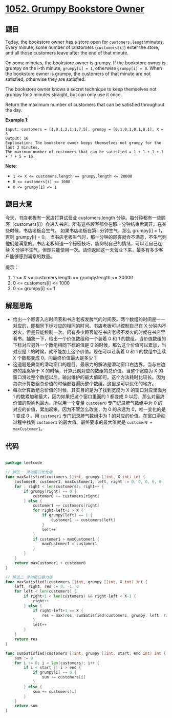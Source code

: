# [1052. Grumpy Bookstore Owner](https://leetcode.com/problems/grumpy-bookstore-owner/)


## 题目

Today, the bookstore owner has a store open for `customers.length`minutes. Every minute, some number of customers (`customers[i]`) enter the store, and all those customers leave after the end of that minute.

On some minutes, the bookstore owner is grumpy. If the bookstore owner is grumpy on the i-th minute, `grumpy[i] = 1`, otherwise `grumpy[i] = 0`. When the bookstore owner is grumpy, the customers of that minute are not satisfied, otherwise they are satisfied.

The bookstore owner knows a secret technique to keep themselves not grumpy for `X` minutes straight, but can only use it once.

Return the maximum number of customers that can be satisfied throughout the day.

**Example 1**:

    Input: customers = [1,0,1,2,1,1,7,5], grumpy = [0,1,0,1,0,1,0,1], X = 3
    Output: 16
    Explanation: The bookstore owner keeps themselves not grumpy for the last 3 minutes. 
    The maximum number of customers that can be satisfied = 1 + 1 + 1 + 1 + 7 + 5 = 16.

**Note**:

- `1 <= X <= customers.length == grumpy.length <= 20000`
- `0 <= customers[i] <= 1000`
- `0 <= grumpy[i] <= 1`


## 题目大意

今天，书店老板有一家店打算试营业 customers.length 分钟。每分钟都有一些顾客（customers[i]）会进入书店，所有这些顾客都会在那一分钟结束后离开。在某些时候，书店老板会生气。 如果书店老板在第 i 分钟生气，那么 grumpy[i] = 1，否则 grumpy[i] = 0。 当书店老板生气时，那一分钟的顾客就会不满意，不生气则他们是满意的。书店老板知道一个秘密技巧，能抑制自己的情绪，可以让自己连续 X 分钟不生气，但却只能使用一次。请你返回这一天营业下来，最多有多少客户能够感到满意的数量。

提示：

1. 1 <= X <= customers.length == grumpy.length <= 20000
2. 0 <= customers[i] <= 1000
3. 0 <= grumpy[i] <= 1



## 解题思路


- 给出一个顾客入店时间表和书店老板发脾气的时间表。两个数组的时间是一一对应的，即相同下标对应的相同的时间。书店老板可以控制自己在 X 分钟内不发火，但是只能控制一次。问有多少顾客能在书店老板不发火的时候在书店里看书。抽象一下，给出一个价值数组和一个装着 0 和 1 的数组，当价值数组的下标对应另外一个数组相同下标的值是 0 的时候，那么这个价值可以累加，当对应是 1 的时候，就不能加上这个价值。现在可以让装着 0 和 1 的数组中连续 X 个数都变成 0，问最终价值最大是多少？
- 这道题是典型的滑动窗口的题目。最暴力的解法是滑动窗口右边界，当与左边界的距离等于 X 的时候，计算此刻对应的数组的总价值。当整个宽度为 X 的窗口滑过整个数组以后，输出维护的最大值即可。这个方法耗时比较长。因为每次计算数组总价值的时候都要遍历整个数组。这里是可以优化的地方。
- 每次计算数组总价值的时候，其实目的是为了找到宽度为 X 的窗口对应里面为 1 的数累加和最大，因为如果把这个窗口里面的 1 都变成 0 以后，那么对最终价值的影响也最大。所以用一个变量 `customer0` 专门记录脾气数组中为 0 的对应的价值，累加起来。因为不管怎么改变，为 0 的永远为 0，唯一变化的是 1 变成 0 。用 `customer1` 专门记录脾气数组中为 1 的对应的价值。在窗口滑动过程中找到 `customer1` 的最大值。最终要求的最大值就是 `customer0 + maxCustomer1`。


## 代码

```go

package leetcode

// 解法一 滑动窗口优化版
func maxSatisfied(customers []int, grumpy []int, X int) int {
	customer0, customer1, maxCustomer1, left, right := 0, 0, 0, 0, 0
	for ; right < len(customers); right++ {
		if grumpy[right] == 0 {
			customer0 += customers[right]
		} else {
			customer1 += customers[right]
			for right-left+1 > X {
				if grumpy[left] == 1 {
					customer1 -= customers[left]
				}
				left++
			}
			if customer1 > maxCustomer1 {
				maxCustomer1 = customer1
			}
		}
	}
	return maxCustomer1 + customer0
}

// 解法二 滑动窗口暴力版
func maxSatisfied1(customers []int, grumpy []int, X int) int {
	left, right, res := 0, -1, 0
	for left < len(customers) {
		if right+1 < len(customers) && right-left < X-1 {
			right++
		} else {
			if right-left+1 == X {
				res = max(res, sumSatisfied(customers, grumpy, left, right))
			}
			left++
		}
	}
	return res
}

func sumSatisfied(customers []int, grumpy []int, start, end int) int {
	sum := 0
	for i := 0; i < len(customers); i++ {
		if i < start || i > end {
			if grumpy[i] == 0 {
				sum += customers[i]
			}
		} else {
			sum += customers[i]
		}
	}
	return sum
}

```